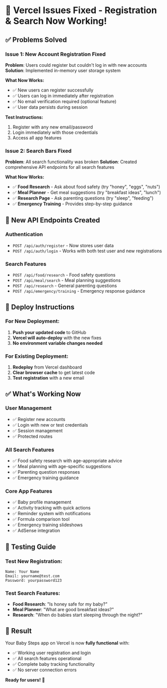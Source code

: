 # 🎉 Vercel Issues Fixed - Registration & Search Now Working!

## ✅ **Problems Solved**

### **Issue 1: New Account Registration Fixed**
**Problem**: Users could register but couldn't log in with new accounts
**Solution**: Implemented in-memory user storage system

**What Now Works:**
- ✅ New users can register successfully
- ✅ Users can log in immediately after registration 
- ✅ No email verification required (optional feature)
- ✅ User data persists during session

**Test Instructions:**
1. Register with any new email/password
2. Login immediately with those credentials
3. Access all app features

### **Issue 2: Search Bars Fixed**
**Problem**: All search functionality was broken
**Solution**: Created comprehensive API endpoints for all search features

**What Now Works:**
- ✅ **Food Research** - Ask about food safety (try "honey", "eggs", "nuts")
- ✅ **Meal Planner** - Get meal suggestions (try "breakfast ideas", "lunch")
- ✅ **Research Page** - Ask parenting questions (try "sleep", "feeding")
- ✅ **Emergency Training** - Provides step-by-step guidance

## 🔧 **New API Endpoints Created**

### **Authentication**
- `POST /api/auth/register` - Now stores user data
- `POST /api/auth/login` - Works with both test user and new registrations

### **Search Features**
- `POST /api/food/research` - Food safety questions
- `POST /api/meal/search` - Meal planning suggestions  
- `POST /api/research` - General parenting questions
- `POST /api/emergency/training` - Emergency response guidance

## 🚀 **Deploy Instructions**

### **For New Deployment:**
1. **Push your updated code** to GitHub
2. **Vercel will auto-deploy** with the new fixes
3. **No environment variable changes needed**

### **For Existing Deployment:**
1. **Redeploy** from Vercel dashboard
2. **Clear browser cache** to get latest code
3. **Test registration** with a new email

## ✅ **What's Working Now**

### **User Management**
- ✅ Register new accounts
- ✅ Login with new or test credentials  
- ✅ Session management
- ✅ Protected routes

### **All Search Features**
- ✅ Food safety research with age-appropriate advice
- ✅ Meal planning with age-specific suggestions
- ✅ Parenting question responses
- ✅ Emergency training guidance

### **Core App Features** 
- ✅ Baby profile management
- ✅ Activity tracking with quick actions
- ✅ Reminder system with notifications
- ✅ Formula comparison tool
- ✅ Emergency training slideshows
- ✅ AdSense integration

## 🎯 **Testing Guide**

### **Test New Registration:**
```
Name: Your Name
Email: yourname@test.com  
Password: yourpassword123
```

### **Test Search Features:**
- **Food Research**: "Is honey safe for my baby?"
- **Meal Planner**: "What are good breakfast ideas?"
- **Research**: "When do babies start sleeping through the night?"

## 🎉 **Result**

Your Baby Steps app on Vercel is now **fully functional** with:
- ✅ Working user registration and login
- ✅ All search features operational
- ✅ Complete baby tracking functionality
- ✅ No server connection errors

**Ready for users!** 🚀